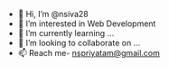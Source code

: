 - 👋 Hi, I’m @nsiva28
- 👀 I’m interested in Web Development
- 🌱 I’m currently learning ...
- 💞️ I’m looking to collaborate on ...
- 📫 Reach me- nspriyatam@gmail.com

<!---
nsiva28/nsiva28 is a ✨ special ✨ repository because its `README.md` (this file) appears on your GitHub profile.
You can click the Preview link to take a look at your changes.
--->

